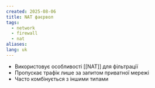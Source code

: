 ```yaml
---
created: 2025-08-06
title: NAT фаєрвол
tags:
  - network
  - firewall
  - nat
aliases: 
lang: uk
---
```


- Використовує особливості [[NAT]] для фільтрації
- Пропускає трафік лише за запитом приватної мережі
- Часто комбінується з іншими типами
